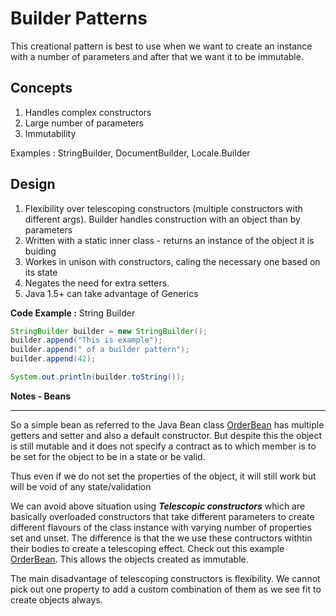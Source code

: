 # Builder Patterns

This creational pattern is best to use when we want to create an instance with a number of parameters and after that we want it to be immutable.

## Concepts
1. Handles complex constructors
2. Large number of parameters
3. Immutability

Examples : StringBuilder, DocumentBuilder, Locale.Builder

## Design 
1. Flexibility over telescoping constructors (multiple constructors with different args). Builder handles construction with an object than by parameters
2. Written with a static inner class - returns an instance of the object it is buiding
3. Workes in unison with constructors, caling the necessary one based on its state
4. Negates the need for extra setters.
5. Java 1.5+ can take advantage of Generics

**Code Example :** String Builder
```java
StringBuilder builder = new StringBuilder();
builder.append("This is example");
builder.append(" of a builder pattern");
builder.append(42);

System.out.println(builder.toString());
```

**Notes - Beans**
___
So a simple bean as referred to the Java Bean class [OrderBean]() has multiple getters and setter and also a default constructor. But despite this the object is still mutable and it does not specify a contract as to which member is to be set for the object to be in a state or be valid.

Thus even if we do not set the properties of the object, it will still work but will be void of any state/validation

We can avoid above situation using ***Telescopic constructors*** which are basically overloaded constructors that take different parameters to create different flavours of the class instance with varying number of properties set and unset. The difference is that the we use these contructors withtin their bodies to create a telescoping effect. Check out this example [OrderBean](). This allows the objects created as immutable.

The main disadvantage of telescoping constructors is flexibility. We cannot pick out one property to add a custom combination of them as we see fit to create objects always.